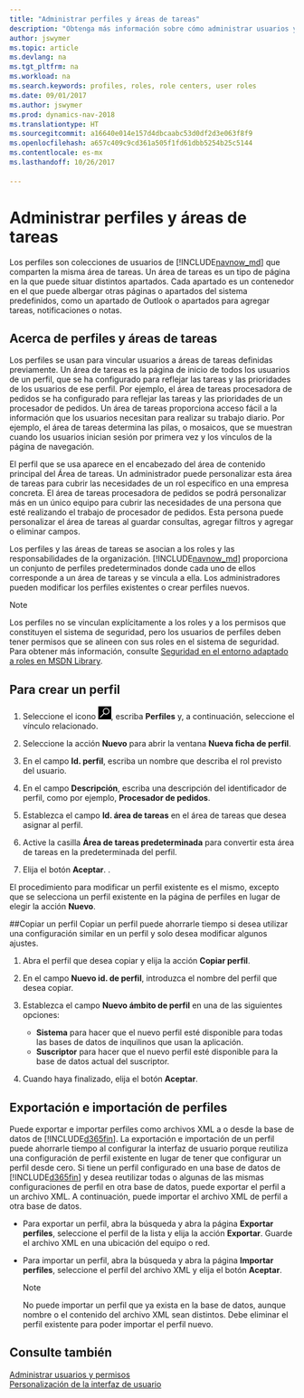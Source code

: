```yaml
---
title: "Administrar perfiles y áreas de tareas"
description: "Obtenga más información sobre cómo administrar usuarios y áreas de tareas en Dynamics NAV."
author: jswymer
ms.topic: article
ms.devlang: na
ms.tgt_pltfrm: na
ms.workload: na
ms.search.keywords: profiles, roles, role centers, user roles
ms.date: 09/01/2017
ms.author: jswymer
ms.prod: dynamics-nav-2018
ms.translationtype: HT
ms.sourcegitcommit: a16640e014e157d4dbcaabc53d0df2d3e063f8f9
ms.openlocfilehash: a657c409c9cd361a505f1fd61dbb5254b25c5144
ms.contentlocale: es-mx
ms.lasthandoff: 10/26/2017

---
```

# <a name="managing-profiles-and-role-centers"></a>Administrar perfiles y áreas de tareas
Los perfiles son colecciones de usuarios de [!INCLUDE[navnow_md](includes/navnow_md.md)] que comparten la misma área de tareas. Un área de tareas es un tipo de página en la que puede situar distintos apartados. Cada apartado es un contenedor en el que puede albergar otras páginas o apartados del sistema predefinidos, como un apartado de Outlook o apartados para agregar tareas, notificaciones o notas.  

## <a name="about-profiles-and-role-centers"></a>Acerca de perfiles y áreas de tareas
Los perfiles se usan para vincular usuarios a áreas de tareas definidas previamente. Un área de tareas es la página de inicio de todos los usuarios de un perfil, que se ha configurado para reflejar las tareas y las prioridades de los usuarios de ese perfil. Por ejemplo, el área de tareas procesadora de pedidos se ha configurado para reflejar las tareas y las prioridades de un procesador de pedidos. Un área de tareas proporciona acceso fácil a la información que los usuarios necesitan para realizar su trabajo diario. Por ejemplo, el área de tareas determina las pilas, o mosaicos, que se muestran cuando los usuarios inician sesión por primera vez y los vínculos de la página de navegación.

El perfil que se usa aparece en el encabezado del área de contenido principal del Área de tareas. Un administrador puede personalizar esta área de tareas para cubrir las necesidades de un rol específico en una empresa concreta. El área de tareas procesadora de pedidos se podrá personalizar más en un único equipo para cubrir las necesidades de una persona que esté realizando el trabajo de procesador de pedidos. Esta persona puede personalizar el área de tareas al guardar consultas, agregar filtros y agregar o eliminar campos.

Los perfiles y las áreas de tareas se asocian a los roles y las responsabilidades de la organización. [!INCLUDE[navnow_md](includes/navnow_md.md)] proporciona un conjunto de perfiles predeterminados donde cada uno de ellos corresponde a un área de tareas y se vincula a ella. Los administradores pueden modificar los perfiles existentes o crear perfiles nuevos.  

> [!NOTE]  
>  Los perfiles no se vinculan explícitamente a los roles y a los permisos que constituyen el sistema de seguridad, pero los usuarios de perfiles deben tener permisos que se alineen con sus roles en el sistema de seguridad. Para obtener más información, consulte [Seguridad en el entorno adaptado a roles en MSDN Library](http://go.microsoft.com/fwlink?LinkId=147633).

## <a name="to-create-a-profile"></a>Para crear un perfil
1.  Seleccione el icono ![Buscar página o informe](media/ui-search/search_small.png "icono Buscar página o informe"), escriba **Perfiles** y, a continuación, seleccione el vínculo relacionado.  

2.  Seleccione la acción **Nuevo** para abrir la ventana **Nueva ficha de perfil**.  

3.  En el campo **Id. perfil**, escriba un nombre que describa el rol previsto del usuario.  

4.  En el campo **Descripción**, escriba una descripción del identificador de perfil, como por ejemplo, **Procesador de pedidos**.  

5.  Establezca el campo **Id. área de tareas** en el área de tareas que desea asignar al perfil.  

6.  Active la casilla **Área de tareas predeterminada** para convertir esta área de tareas en la predeterminada del perfil.  

7.  Elija el botón **Aceptar**. .  

El procedimiento para modificar un perfil existente es el mismo, excepto que se selecciona un perfil existente en la página de perfiles en lugar de elegir la acción **Nuevo**.  


##<a name="copying-a-profile"></a>Copiar un perfil
Copiar un perfil puede ahorrarle tiempo si desea utilizar una configuración similar en un perfil y solo desea modificar algunos ajustes.

1.  Abra el perfil que desea copiar y elija la acción **Copiar perfil**.

2.  En el campo **Nuevo id. de perfil**, introduzca el nombre del perfil que desea copiar.

3.  Establezca el campo **Nuevo ámbito de perfil** en una de las siguientes opciones:

    - **Sistema** para hacer que el nuevo perfil esté disponible para todas las bases de datos de inquilinos que usan la aplicación.
    - **Suscriptor** para hacer que el nuevo perfil esté disponible para la base de datos actual del suscriptor.
4. Cuando haya finalizado, elija el botón **Aceptar**.

## <a name="ExportImportProfile"></a>Exportación e importación de perfiles

Puede exportar e importar perfiles como archivos XML a o desde la base de datos de [!INCLUDE[d365fin](includes/d365fin_md.md)]. La exportación e importación de un perfil puede ahorrarle tiempo al configurar la interfaz de usuario porque reutiliza una configuración de perfil existente en lugar de tener que configurar un perfil desde cero. Si tiene un perfil configurado en una base de datos de [!INCLUDE[d365fin](includes/d365fin_md.md)] y desea reutilizar todas o algunas de las mismas configuraciones de perfil en otra base de datos, puede exportar el perfil a un archivo XML. A continuación, puede importar el archivo XML de perfil a otra base de datos.

-   Para exportar un perfil, abra la búsqueda y abra la página **Exportar perfiles**, seleccione el perfil de la lista y elija la acción **Exportar**. Guarde el archivo XML en una ubicación del equipo o red.

-   Para importar un perfil, abra la búsqueda y abra la página **Importar perfiles**, seleccione el perfil del archivo XML y elija el botón **Aceptar**.

    > [!NOTE]  
    >  No puede importar un perfil que ya exista en la base de datos, aunque nombre o el contenido del archivo XML sean distintos. Debe eliminar el perfil existente para poder importar el perfil nuevo.



## <a name="see-also"></a>Consulte también  
[Administrar usuarios y permisos](ui-how-users-permissions.md)  
[Personalización de la interfaz de usuario](ui-customizing-overview.md)   
<!--[Security Overview](../Security%20Overview.md)-->

